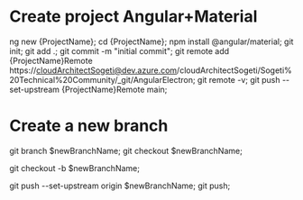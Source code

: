 # Create project Angular+Material

ng new {ProjectName}; 
cd {ProjectName}; 
npm install @angular/material; 
git init; 
git add .; 
git commit -m "initial commit"; 
git remote add {ProjectName}Remote https://cloudArchitectSogeti@dev.azure.com/cloudArchitectSogeti/Sogeti%20Technical%20Community/_git/AngularElectron; 
git remote -v;
git push --set-upstream {ProjectName}Remote main;

# Create a new branch

[//]: <> (Option 1)
git branch $newBranchName;
git checkout $newBranchName;

[//]: <> (Option 2)
git checkout -b $newBranchName;

git push --set-upstream origin $newBranchName;
git push;